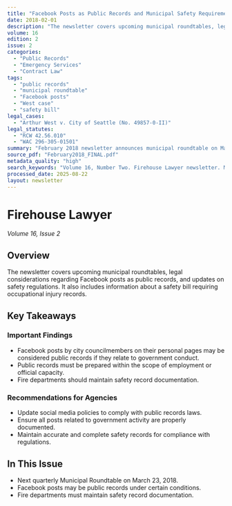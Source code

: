 ```yaml
---
title: "Facebook Posts as Public Records and Municipal Safety Requirements"
date: 2018-02-01
description: "The newsletter covers upcoming municipal roundtables, legal considerations regarding Facebook posts as public records, and updates on safety regulations. It also includes information about a safety bill requiring occupational injury records."
volume: 16
edition: 2
issue: 2
categories:
  - "Public Records"
  - "Emergency Services"
  - "Contract Law"
tags:
  - "public records"
  - "municipal roundtable"
  - "Facebook posts"
  - "West case"
  - "safety bill"
legal_cases:
  - "Arthur West v. City of Seattle (No. 49857-0-II)"
legal_statutes:
  - "RCW 42.56.010"
  - "WAC 296-305-01501"
summary: "February 2018 newsletter announces municipal roundtable on March 23, 2018, examines Facebook posts as public records under RCW 42.56.010 per Arthur West v. City of Seattle case precedent, establishes criteria for social media content prepared within scope of employment or official capacity, and provides safety bill requirements for occupational injury records documentation under WAC 296-305-01501 compliance."
source_pdf: "February2018_FINAL.pdf"
metadata_quality: "high"
search_keywords: "Volume 16, Number Two. Firehouse Lawyer newsletter. Municipal roundtable on March 23, 2018. Facebook posts as public records. Safety bill requirements. Arthur West v. City of Seattle case. Public Reco..."
processed_date: 2025-08-22
layout: newsletter
---
```


# Firehouse Lawyer

*Volume 16, Issue 2*

## Overview

The newsletter covers upcoming municipal roundtables, legal considerations regarding Facebook posts as public records, and updates on safety regulations. It also includes information about a safety bill requiring occupational injury records.

## Key Takeaways

### Important Findings

- Facebook posts by city councilmembers on their personal pages may be considered public records if they relate to government conduct.
- Public records must be prepared within the scope of employment or official capacity.
- Fire departments should maintain safety record documentation.

### Recommendations for Agencies

- Update social media policies to comply with public records laws.
- Ensure all posts related to government activity are properly documented.
- Maintain accurate and complete safety records for compliance with regulations.

## In This Issue

- Next quarterly Municipal Roundtable on March 23, 2018.
- Facebook posts may be public records under certain conditions.
- Fire departments must maintain safety record documentation.

